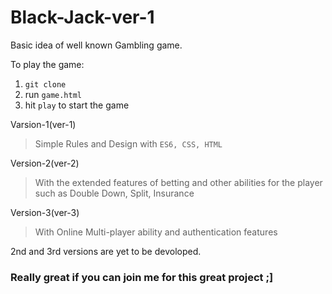 # Black-Jack-ver-1

Basic idea of well known Gambling game.

To play the game:

1. `git clone`
2. run `game.html`
3. hit `play` to start the game


Varsion-1(ver-1)

> Simple Rules and Design with `ES6, CSS, HTML`

Version-2(ver-2)

> With the extended features of betting and other abilities for the player such as Double Down, Split, Insurance

Version-3(ver-3) 

> With Online Multi-player ability and authentication features




2nd and 3rd versions are yet to be devoloped.

### Really great if you can join me for this great project ;]

